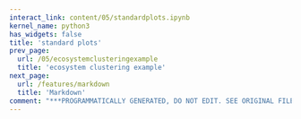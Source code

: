 ```yaml
---
interact_link: content/05/standardplots.ipynb
kernel_name: python3
has_widgets: false
title: 'standard plots'
prev_page:
  url: /05/ecosystemclusteringexample
  title: 'ecosystem clustering example'
next_page:
  url: /features/markdown
  title: 'Markdown'
comment: "***PROGRAMMATICALLY GENERATED, DO NOT EDIT. SEE ORIGINAL FILES IN /content***"
---
```

